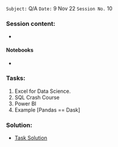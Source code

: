 `Subject:` Q/A
 `Date:` 9 Nov 22 `Session No.` 10

### Session content:

- 


#### Notebooks

- 

### Tasks:

1. Excel for Data Science.
1. SQL Crash Course
1. Power BI
1. Example [Pandas == Dask]

### Solution:

- [Task Solution](https://github.com/AhmedUZaki/INSTANT-AI/blob/main/Track%202_%20Mathematics%20%20for%20Data%20science/Session%2003/Task%20Solution.md)


